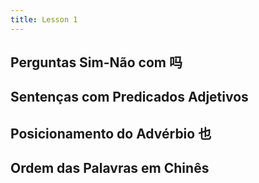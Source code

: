 ```yaml
---
title: Lesson 1
---
```


## Perguntas Sim-Não com 吗
## Sentenças com Predicados Adjetivos
## Posicionamento do Advérbio 也
## Ordem das Palavras em Chinês
